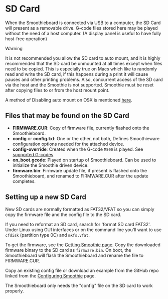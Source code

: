 
# SD Card

When the Smoothieboard is connected via USB to a computer, the SD Card will present as a removable drive. G-code files stored here may be played without the need of a host computer. (A display panel is useful to have fully host-free operation)

> [!WARNING]
> It is not recommended you allow the SD card to auto mount, and it is highly recommended that the SD card be unmounted at all times except when files need to be copied. This is especially true on Macs which like to randomly read and write the SD card, if this happens during a print it will cause pauses and other printing problems.
> Also, concurrent access of the SD card via the host and the Smoothie is not supported. Smoothie must be reset after copying files to or from the host mount point.

A method of Disabling auto mount on OSX is mentioned [here](https://wolfpaulus.com/jounal/mac/noautomount/).

## Files that may be found on the SD Card

- **FIRMWARE.CUR**: Copy of firmware file, currently flashed onto the Smoothieboard.
- **config** or **config.txt**: One or the other, not both, Defines Smoothieware configuration options needed for the attached device.
- **config-override**: Created when the G-code `M500` is played. See [supported G-codes](/supported-g-codes.md).
- **on_boot.gcode**: Played on startup of Smoothieboard. Can be used to initialize the Smoothie driven device.
- **firmware.bin**: Firmware update file, if present is flashed onto the Smoothieboard, and renamed to FIRMWARE.CUR after the update completes.

## Setting up a new SD Card

New SD cards are normally formatted as FAT32/VFAT so you can simply copy the firmware file and the config file to the SD card.

If you need to reformat an SD card, search for 'format SD card FAT32'. Under Linux using GUI interfaces or on the command line you'll want to use `cfdisk` (partition type 0C) and `mkfs.vfat`.

To get the firmware, see the [Getting Smoothie page](http://smoothieware.org/getting-smoothie). Copy the downloaded firmware binary to the SD card as `firmware.bin`. On boot, the Smoothieboard will flash the Smoothieboard and rename the file to FIRMWARE.CUR.

Copy an existing config file or download an example from the GitHub repo linked from the [Configuring Smoothie](http://smoothieware.org/configuring-smoothie) page.

The Smoothieboard only needs the "config" file on the SD card to work properly.
